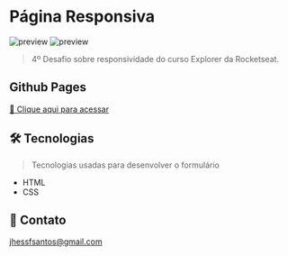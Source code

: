# Página Responsiva

![preview](https://i.imgur.com/7elXCMe.png)
![preview](https://i.imgur.com/YbCjv6o.png)

> 4º Desafio sobre responsividade do curso Explorer da Rocketseat.

## Github Pages
[🔗 Clique aqui para acessar](https://jhessfrois.github.io/formulario-avaliar/)

## 🛠 Tecnologias
> Tecnologias usadas para desenvolver o formulário

- HTML
- CSS

## 🖤 Contato

jhessfsantos@gmail.com